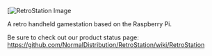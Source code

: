[![RetroStation Image](https://raw.github.com/NormalDistribution/RetroStation/master/Chassis/Mockup/RetroStation%20Draft%20Mockup.png)

A retro handheld gamestation based on the Raspberry Pi.

Be sure to check out our product status page:
https://github.com/NormalDistribution/RetroStation/wiki/RetroStation
